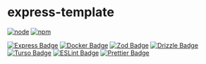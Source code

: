 # express-template

[![node](https://img.shields.io/badge/node-22.x-blue)](https://nodejs.org/en/download)
[![npm](https://img.shields.io/badge/npm-11.x-blue)](https://www.npmjs.com/)

[![Express Badge](https://img.shields.io/badge/Express-000?logo=express&logoColor=fff&style=for-the-badge)](https://expressjs.com/)
[![Docker Badge](https://img.shields.io/badge/Docker-2496ED?logo=docker&logoColor=fff&style=for-the-badge)](https://www.docker.com/)
[![Zod Badge](https://img.shields.io/badge/Zod-3E67B1?logo=zod&logoColor=fff&style=for-the-badge)](https://zod.dev/)
[![Drizzle Badge](https://img.shields.io/badge/Drizzle-C5F74F?logo=drizzle&logoColor=000&style=for-the-badge)](https://orm.drizzle.team/)
[![Turso Badge](https://img.shields.io/badge/Turso-4FF8D2?logo=turso&logoColor=000&style=for-the-badge)](https://turso.tech/)
[![ESLint Badge](https://img.shields.io/badge/ESLint-4B32C3?logo=eslint&logoColor=fff&style=for-the-badge)](https://eslint.org/)
[![Prettier Badge](https://img.shields.io/badge/Prettier-F7B93E?logo=prettier&logoColor=fff&style=for-the-badge)](https://prettier.io/)

